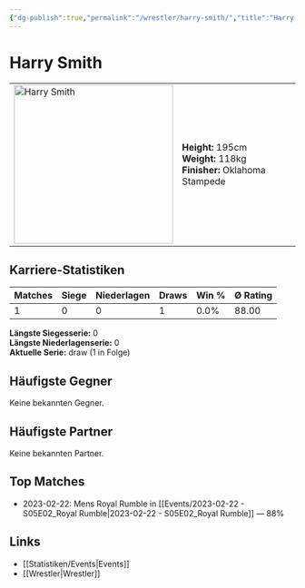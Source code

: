 ```yaml
---
{"dg-publish":true,"permalink":"/wrestler/harry-smith/","title":"Harry Smith","tags":["wrestler"],"noteIcon":""}
---
```



# Harry Smith

<table>
        <tr>
        <td><img src="https://github.com/CptSpaulding1980/choke-slam-wrestling/releases/download/images/Harry_Smith.png" width="280" alt="Harry Smith"></td>
        <td>
        <b>Height:</b> 195cm<br>
        <b>Weight:</b> 118kg<br>
        <b>Finisher:</b> Oklahoma Stampede<br>
        </td>
        </tr>
        </table>
        
## Karriere-Statistiken

| Matches | Siege | Niederlagen | Draws | Win % | Ø Rating |
|---------|-------|-------------|-------|-------|-----------|
| 1 | 0 | 0 | 1 | 0.0% | 88.00 |

**Längste Siegesserie:** 0<br>**Längste Niederlagenserie:** 0<br>**Aktuelle Serie:** draw (1 in Folge)


## Häufigste Gegner
Keine bekannten Gegner.

## Häufigste Partner
Keine bekannten Partner.

## Top Matches
- 2023-02-22: Mens Royal Rumble in [[Events/2023-02-22 - S05E02_Royal Rumble\|2023-02-22 - S05E02_Royal Rumble]] — 88%

## Links
- [[Statistiken/Events\|Events]]
- [[Wrestler\|Wrestler]]
